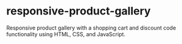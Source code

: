 # responsive-product-gallery
Responsive product gallery with a shopping cart and discount code functionality using HTML, CSS, and JavaScript.
